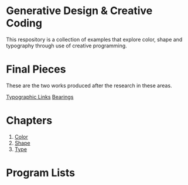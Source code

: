 # Generative Design & Creative Coding

This respository is a collection of examples that explore color, shape and typography through use of creative programming.

# Final Pieces

These are the two works produced after the research in these areas.

[Typographic Links](00_Outputs/links)
[Bearings](00_Outputs/bearings)

# Chapters

1. [Color](01_Colors/)
2. [Shape](02_Shape/)
3. [Type](03_Typography/)

# Program Lists
